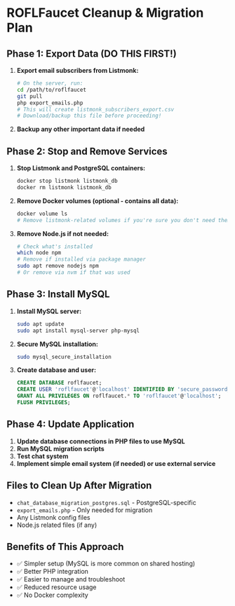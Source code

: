 # ROFLFaucet Cleanup & Migration Plan

## Phase 1: Export Data (DO THIS FIRST!)

1. **Export email subscribers from Listmonk:**
   ```bash
   # On the server, run:
   cd /path/to/roflfaucet
   git pull
   php export_emails.php
   # This will create listmonk_subscribers_export.csv
   # Download/backup this file before proceeding!
   ```

2. **Backup any other important data if needed**

## Phase 2: Stop and Remove Services

1. **Stop Listmonk and PostgreSQL containers:**
   ```bash
   docker stop listmonk listmonk_db
   docker rm listmonk listmonk_db
   ```

2. **Remove Docker volumes (optional - contains all data):**
   ```bash
   docker volume ls
   # Remove listmonk-related volumes if you're sure you don't need them
   ```

3. **Remove Node.js if not needed:**
   ```bash
   # Check what's installed
   which node npm
   # Remove if installed via package manager
   sudo apt remove nodejs npm
   # Or remove via nvm if that was used
   ```

## Phase 3: Install MySQL

1. **Install MySQL server:**
   ```bash
   sudo apt update
   sudo apt install mysql-server php-mysql
   ```

2. **Secure MySQL installation:**
   ```bash
   sudo mysql_secure_installation
   ```

3. **Create database and user:**
   ```sql
   CREATE DATABASE roflfaucet;
   CREATE USER 'roflfaucet'@'localhost' IDENTIFIED BY 'secure_password_here';
   GRANT ALL PRIVILEGES ON roflfaucet.* TO 'roflfaucet'@'localhost';
   FLUSH PRIVILEGES;
   ```

## Phase 4: Update Application

1. **Update database connections in PHP files to use MySQL**
2. **Run MySQL migration scripts**
3. **Test chat system**
4. **Implement simple email system (if needed) or use external service**

## Files to Clean Up After Migration

- `chat_database_migration_postgres.sql` - PostgreSQL-specific
- `export_emails.php` - Only needed for migration
- Any Listmonk config files
- Node.js related files (if any)

## Benefits of This Approach

- ✅ Simpler setup (MySQL is more common on shared hosting)
- ✅ Better PHP integration
- ✅ Easier to manage and troubleshoot
- ✅ Reduced resource usage
- ✅ No Docker complexity
